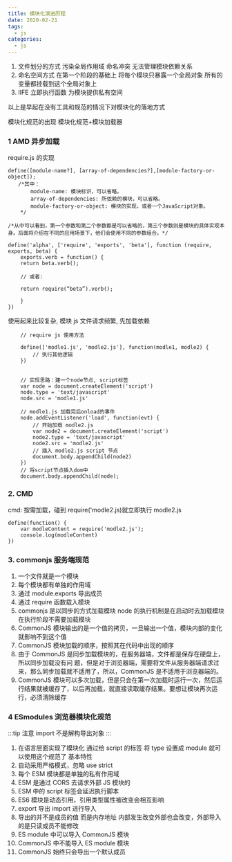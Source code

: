 ```yaml
---
title: 模块化演进历程
date: 2020-02-21
tags:
  - js
categories:
  - js
---
```


1. 文件划分的方式 污染全局作用域 命名冲突 无法管理模块依赖关系
2. 命名空间方式 在第一个阶段的基础上 将每个模块只暴露一个全局对象 所有的变量都挂载到这个全局对象上
3. IIFE 立即执行函数 为模块提供私有空间

以上是早起在没有工具和规范的情况下对模块化的落地方式

模块化规范的出现 模块化规范+模块加载器

### 1 AMD 异步加载

require.js 的实现

```
define([module-name?], [array-of-dependencies?],[module-factory-or-object]);
　　/*其中：
    　　module-name: 模块标识，可以省略。
    　　array-of-dependencies: 所依赖的模块，可以省略。
    　　module-factory-or-object: 模块的实现，或者一个JavaScript对象。
    */

/*从中可以看到，第一个参数和第二个参数都是可以省略的，第三个参数则是模块的具体实现本身。后面将介绍在不同的应用场景下，他们会使用不同的参数组合。*/

define('alpha', ['require', 'exports', 'beta'], function (require, exports, beta) {
    exports.verb = function() {
    return beta.verb();

    // 或者:

    return require(“beta”).verb();

    }
})
```

使用起来比较复杂,
模块 js 文件请求频繁,
先加载依赖

```
    // require js 使用方法

    define(['modle1.js', 'modle2.js'], function(modle1, modle2) {
        // 执行其他逻辑
    })


    // 实现思路：建一个node节点, script标签
    var node = document.createElement('script')
    node.type = 'text/javascript'
    node.src = 'modle1.js'

    // modle1.js 加载完后onload的事件
    node.addEventListener('load', function(evt) {
        // 开始加载 modle2.js
        var node2 = document.createElement('script')
        node2.type = 'text/javascript'
        node2.src = 'modle2.js'
        // 插入 modle2.js script 节点
        document.body.appendChild(node2)
    })
    // 将script节点插入dom中
    document.body.appendChild(node);
```

### 2. CMD

cmd: 按需加载，碰到 require('modle2.js)就立即执行 modle2.js

```
define(function() {
    var modleContent = require('modle2.js');
    console.log(modleContent)
})
```

### 3. commonjs 服务端规范

1. 一个文件就是一个模块
2. 每个模块都有单独的作用域
3. 通过 module.exports 导出成员
4. 通过 require 函数载入模块
5. commonjs 是以同步的方式加载模块 node 的执行机制是在启动时去加载模块 在执行阶段不需要加载模块
6. CommonJS 模块输出的是一个值的拷贝，一旦输出一个值，模块内部的变化就影响不到这个值
7. CommonJS 模块加载的顺序，按照其在代码中出现的顺序
8. 由于 CommonJS 是同步加载模块的，在服务器端，文件都是保存在硬盘上，所以同步加载没有问
   题，但是对于浏览器端，需要将文件从服务器端请求过来，那么同步加载就不适用了，所以，CommonJS 是不适用于浏览器端的。
9. CommonJS 模块可以多次加载，但是只会在第一次加载时运行一次，然后运行结果就被缓存了，以后再加载，就直接读取缓存结果。要想让模块再次运行，必须清除缓存

### 4 ESmodules 浏览器模块化规范

:::tip
注意 import 不是解构导出对象
:::

1. 在语言层面实现了模块化 通过给 script 的标签 将 type 设置成 module 就可以使用这个规范了
   基本特性
2. 自动采用严格模式，忽略 use strict
3. 每个 ESM 模块都是单独的私有作用域
4. ESM 是通过 CORS 去请求外部 JS 模块的
5. ESM 中的 script 标签会延迟执行脚本
6. ES6 模块是动态引用，引用类型属性被改变会相互影响
7. export 导出 import 进行导入
8. 导出的并不是成员的值 而是内存地址 内部发生改变外部也会改变，外部导入的是只读成员不能修改
9. ES module 中可以导入 CommonJS 模块
10. CommonJS 中不能导入 ES module 模块
11. CommonJS 始终只会导出一个默认成员
